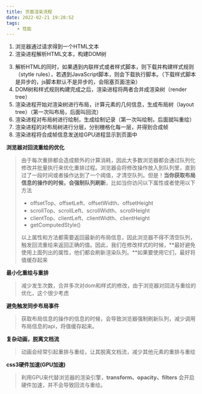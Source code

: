 ```yaml
---
title: 页面渲染流程
date: 2022-02-21 19:28:52
tags:
    - 性能
---
```

1. 浏览器通过请求得到一个HTML文本
2. 渲染进程解析HTML文本，构建DOM树
<!--more-->
3. 解析HTML的同时，如果遇到内联样式或者样式脚本，则下载并构建样式规则（stytle rules），若遇到JavaScript脚本，则会下载执行脚本。（下载样式脚本是异步的，js脚本默认不是异步的，会阻塞页面渲染）
4. DOM树和样式规则构建完成之后，渲染进程将两者合并成渲染树（render tree）
5. 渲染进程开始对渲染树进行布局，计算元素的几何信息，生成布局树（layout tree）（第一次叫布局，后面叫回流）
6. 渲染进程对布局树进行绘制，生成绘制记录（第一次叫绘制，后面就叫重绘）
7. 渲染进程的对布局树进行分层，分别栅格化每一层，并得到合成帧
8. 渲染进程将合成帧信息发送给GPU进程显示到页面中


**浏览器对回流重绘的优化**
> 由于每次重排都会造成额外的计算消耗，因此大多数浏览器都会通过队列化修改并批量执行来优化重排过程。浏览器会将修改操作放入到队列里，直到过了一段时间或者操作达到了一个阈值，才清空队列。但是！**当你获取布局信息的操作的时候，会强制队列刷新**，比如当你访问以下属性或者使用以下方法
>
> - offsetTop、offsetLeft、offsetWidth、offsetHeight
> - scrollTop、scrollLeft、scrollWidth、scrollHeight
> - clientTop、clientLeft、clientWidth、clientHeight
> - getComputedStyle()
>
> 以上属性和方法都需要返回最新的布局信息，因此浏览器不得不清空队列，触发回流重绘来返回正确的值。因此，我们在修改样式的时候，**最好避免使用上面列出的属性，他们都会刷新渲染队列。**如果要使用它们，最好将值缓存起来

**最小化重绘与重排**

> 减少发生次数，合并多次对dom和样式的修改，由于浏览器对回流与重绘的优化，这个很少考虑

**避免触发同步布局事件**

> 获取布局信息的操作的信息的时候，会导致浏览器强制刷新队列，减少调用布局信息的api，将值缓存起来。

**复杂动画，脱离文档流**

> 动画会经常引起重排与重绘，让其脱离文档流，减少其他元素的重排与重绘

**css3硬件加速(GPU加速)**

> 利用GPU来代替浏览器的渲染引擎，**transform、opacity、filters** 会开启硬件加速，并不会导致回流与重绘。